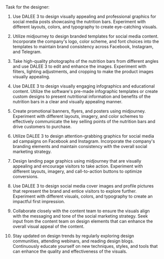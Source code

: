 Task for the designer:

1. Use DALEE 3 to design visually appealing and professional graphics for social media posts showcasing the nutrition bars. Experiment with different layouts, colors, and typography to create eye-catching visuals.

2. Utilize midjourney to design branded templates for social media content. Incorporate the company's logo, color scheme, and font choices into the templates to maintain brand consistency across Facebook, Instagram, and Telegram.

3. Take high-quality photographs of the nutrition bars from different angles and use DALEE 3 to edit and enhance the images. Experiment with filters, lighting adjustments, and cropping to make the product images visually appealing.

4. Use DALEE 3 to design visually engaging infographics and educational content. Utilize the software's pre-made infographic templates or create custom designs to present nutritional information and benefits of the nutrition bars in a clear and visually appealing manner.

5. Create promotional banners, flyers, and posters using midjourney. Experiment with different layouts, imagery, and color schemes to effectively communicate the key selling points of the nutrition bars and drive customers to purchase.

6. Utilize DALEE 3 to design attention-grabbing graphics for social media ad campaigns on Facebook and Instagram. Incorporate the company's branding elements and maintain consistency with the overall social marketing strategy.

7. Design landing page graphics using midjourney that are visually appealing and encourage visitors to take action. Experiment with different layouts, imagery, and call-to-action buttons to optimize conversions.

8. Use DALEE 3 to design social media cover images and profile pictures that represent the brand and entice visitors to explore further. Experiment with different visuals, colors, and typography to create an impactful first impression.

9. Collaborate closely with the content team to ensure the visuals align with the messaging and tone of the social marketing strategy. Seek input from the content team on design elements that can enhance the overall visual appeal of the content.

10. Stay updated on design trends by regularly exploring design communities, attending webinars, and reading design blogs. Continuously educate yourself on new techniques, styles, and tools that can enhance the quality and effectiveness of the visuals.